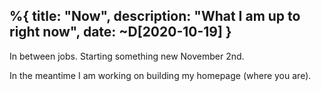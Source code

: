 %{
  title: "Now",
  description: "What I am up to right now",
  date: ~D[2020-10-19]
}
---

In between jobs. Starting something new November 2nd.

In the meantime I am working on building my homepage (where you are).